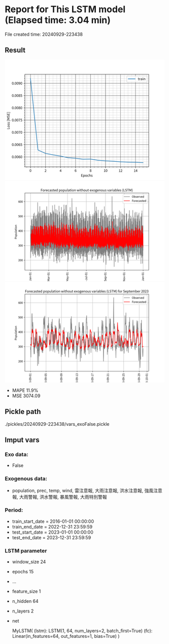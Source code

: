 
# Report for This LSTM model (Elapsed time: 3.04 min)

File created time: 20240929-223438

## Result 
<img src="result_20240929-223438_loss.png" width='600'/>
<img src="result_20240929-223438_forecast.png" width='600'/>
<img src="result_20240929-223438_forecast_september_2023.png" width='600'/>

- MAPE	11.9%
- MSE 	3074.09

## Pickle path
./pickles/20240929-223438/vars_exoFalse.pickle

## Imput vars

### Exo data:
- False

### Exogenous data:
- population, prec, temp, wind, 雷注意報, 大雨注意報, 洪水注意報, 強風注意報, 大雨警報, 洪水警報, 暴風警報, 大雨特別警報
 
### Period:
- train_start_date    = 2016-01-01 00:00:00
- train_end_date      = 2022-12-31 23:59:59
- test_start_date     = 2023-01-01 00:00:00  
- test_end_date       = 2023-12-31 23:59:59

### LSTM parameter
- window_size	24
- epochs	15
- ...
- feature_size	1
- n_hidden	64
- n_layers	2
- net

     MyLSTM(
  (lstm): LSTM(1, 64, num_layers=2, batch_first=True)
  (fc): Linear(in_features=64, out_features=1, bias=True)
)



